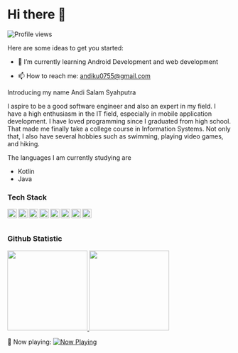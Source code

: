 # Hi there 👋

![Profile views](https://komarev.com/ghpvc/?username=Lamz16y&color=brightgreen)

Here are some ideas to get you started:


- 🌱 I’m currently learning Android Development and web development

- 📫 How to reach me: andiku0755@gmail.com

<!--- 😄 Pronouns: ...
- 👯 I’m looking to collaborate on ...
- 🤔 I’m looking for help with ...
- ⚡ Fun fact: ...-->

   Introducing my name Andi Salam Syahputra

  I aspire to be a good software engineer and also an expert in my field. I have a high enthusiasm in the IT field, especially in mobile application development. I have loved programming since I graduated from high school. That made me finally take a college course in Information Systems.
  Not only that, I also have several hobbies such as swimming, playing video games, and hiking.
  

  The languages I am currently studying are 
   * Kotlin
   * Java



### Tech Stack
<a href="#"><img align="left" alt="JavaScript" title="JavaScript" width="21px" src="https://upload.wikimedia.org/wikipedia/commons/9/99/Unofficial_JavaScript_logo_2.svg" /></a>
<a href="https://nodejs.org/"><img align="left" alt="NodeJS" title="NodeJS" width="21px" src="https://seeklogo.com/images/N/nodejs-logo-FBE122E377-seeklogo.com.png" /></a>
<a href="https://reactjs.org/"><img align="left" alt="React" title="React" width="21px" src="https://cdn.worldvectorlogo.com/logos/react-2.svg" /></a>
<a href="https://hapi.dev/"><img align="left" alt="Hapi" title="Hapi (NodeJS HTTP Framework)" width="21px" src="https://avatars.githubusercontent.com/u/3774533?s=200&v=4" /></a>
<a href="https://nextjs.org/"><img align="left" alt="Next" title="Next (React SSR Framework)" width="21px" src="https://iconape.com/wp-content/files/gm/82643/svg/next-js.svg" /></a>
<a href="https://kotlinlang.org/"><img align="left" alt="Kotlin" title="Kotlin" width="21px" src="https://upload.wikimedia.org/wikipedia/commons/7/74/Kotlin_Icon.png" /></a>
<a href="https://dart.dev/"><img align="left" alt="Dart" title="Dart" width="21px" src="https://dart.dev/assets/shared/dart/icon/64.png" /></a>
<a href="https://flutter.dev/"><img align="left" alt="Flutter" title="Flutter" width="21px" src="https://cdn.worldvectorlogo.com/logos/flutter-logo.svg" /></a>
  <br>
  <br>
  
### Github Statistic
<p align="left">
<a href="https://github.com/Lamz16">
  <img height="180em" src="https://github-readme-stats-eight-theta.vercel.app/api?username=lamz16&show_icons=true&theme=algolia&include_all_commits=true&count_private=true"/>
  <img height="180em" src="https://github-readme-stats-eight-theta.vercel.app/api/top-langs/?username=lamz16&layout=compact&langs_count=8&theme=algolia"/>
</a>
</p>

🎵 Now playing:
[![Now Playing](https://spotify-now-playing-coral.vercel.app/api/spotify)](https://open.spotify.com/track/2K87XMYnUMqLcX3zvtAF4G?si=d2e053c62dff43e9)


